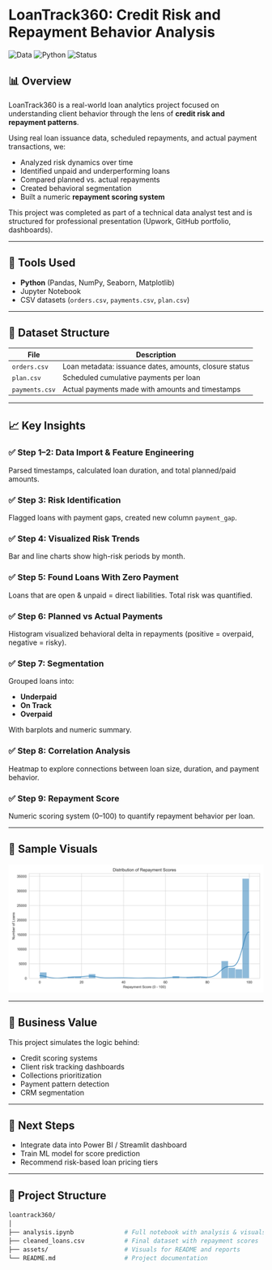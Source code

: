 # LoanTrack360: Credit Risk and Repayment Behavior Analysis

![Data](https://img.shields.io/badge/data-fintech-blue) ![Python](https://img.shields.io/badge/python-3.9-green) ![Status](https://img.shields.io/badge/project-complete-brightgreen)

## 📊 Overview

LoanTrack360 is a real-world loan analytics project focused on understanding client behavior through the lens of **credit risk and repayment patterns**.

Using real loan issuance data, scheduled repayments, and actual payment transactions, we:

- Analyzed risk dynamics over time
- Identified unpaid and underperforming loans
- Compared planned vs. actual repayments
- Created behavioral segmentation
- Built a numeric **repayment scoring system**

This project was completed as part of a technical data analyst test and is structured for professional presentation (Upwork, GitHub portfolio, dashboards).

---

## 🔧 Tools Used

- **Python** (Pandas, NumPy, Seaborn, Matplotlib)
- Jupyter Notebook
- CSV datasets (`orders.csv`, `payments.csv`, `plan.csv`)

---

## 📁 Dataset Structure

| File            | Description                                                   |
|-----------------|---------------------------------------------------------------|
| `orders.csv`    | Loan metadata: issuance dates, amounts, closure status        |
| `plan.csv`      | Scheduled cumulative payments per loan                        |
| `payments.csv`  | Actual payments made with amounts and timestamps              |

---

## 📈 Key Insights

### ✅ Step 1–2: Data Import & Feature Engineering  
Parsed timestamps, calculated loan duration, and total planned/paid amounts.

### ✅ Step 3: Risk Identification  
Flagged loans with payment gaps, created new column `payment_gap`.

### ✅ Step 4: Visualized Risk Trends  
Bar and line charts show high-risk periods by month.

### ✅ Step 5: Found Loans With Zero Payment  
Loans that are open & unpaid = direct liabilities. Total risk was quantified.

### ✅ Step 6: Planned vs Actual Payments  
Histogram visualized behavioral delta in repayments (positive = overpaid, negative = risky).

### ✅ Step 7: Segmentation  
Grouped loans into:
- **Underpaid**
- **On Track**
- **Overpaid**

With barplots and numeric summary.

### ✅ Step 8: Correlation Analysis  
Heatmap to explore connections between loan size, duration, and payment behavior.

### ✅ Step 9: Repayment Score  
Numeric scoring system (0–100) to quantify repayment behavior per loan.

---

## 🧮 Sample Visuals

![Repayment Score Histogram](https://github.com/ShynggysTorez/LoanTrack360/blob/main/repayment_score_distribution.png?raw=true)

---

## 🧠 Business Value

This project simulates the logic behind:

- Credit scoring systems
- Client risk tracking dashboards
- Collections prioritization
- Payment pattern detection
- CRM segmentation

---

## 🚀 Next Steps

- Integrate data into Power BI / Streamlit dashboard
- Train ML model for score prediction
- Recommend risk-based loan pricing tiers

---

## 📎 Project Structure

```bash
loantrack360/
│
├── analysis.ipynb              # Full notebook with analysis & visuals
├── cleaned_loans.csv           # Final dataset with repayment scores
├── assets/                     # Visuals for README and reports
└── README.md                   # Project documentation
